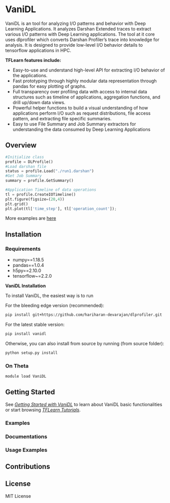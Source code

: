 # VaniDL

VaniDL is an tool for analyzing I/O patterns and behavior with Deep Learning Applications. It analyzes Darshan Extended traces to extract various I/O patterns with Deep Learning applications. The tool at it core uses dlprofiler which converts Darshan Profiler’s trace into knowledge for analysis. It is designed to provide low-level I/O behavior details to tensorflow applications in HPC. 

**TFLearn features include:**

-   Easy-to-use and understand high-level API for extracting I/O behavior of the applications.
-   Fast prototyping through highly modular data representation through pandas for easy plotting of graphs.
-   Full transparency over profiling data with access to internal data structures such as timeline of applications, aggregation functions, and drill up/down data views.
-   Powerful helper functions to build a visual understanding of how applications perform I/O such as request distributions, file access pattern, and extracting file specific summaries.
-   Easy to use File Summary and Job Summary extractors for understanding the data consumed by Deep Learning Applications
 

## Overview
```python
#Initialize class
profile = DLProfile()
#Load darshan file
status = profile.Load("./run1.darshan")
#Get Job Summary
summary = profile.GetSummary()
```

```python
#Application Timeline of data operations
tl = profile.CreateIOTimeline()
plt.figure(figsize=(20,4))
plt.grid()
plt.plot(tl['time_step'], tl['operation_count']);
```
More examples are [here](https://github.com/hariharan-devarajan/dlprofiler/tree/master/examples)

## Installation

### Requirements
- numpy==1.18.5
- pandas==1.0.4
- h5py==2.10.0
- tensorflow~=2.2.0

**VaniDL Installation**

To install VaniDL, the easiest way is to run

For the bleeding edge version (recommended):

```bash
pip install git+https://github.com/hariharan-devarajan/dlprofiler.git
```
For the latest stable version:
```bash
pip install vanidl
```
Otherwise, you can also install from source by running (from source folder):
```bash
python setup.py install
```
### On Theta
```bash
module load VaniDL
```
## Getting Started
See _[Getting Started with VaniDL](http://vanidl.github.io/getting_started)_ to learn about VaniDL basic functionalities or start browsing _[TFLearn Tutorials](http://tflearn.org/tutorials)_.

### Examples

### Documentations

### Usage Examples

## Contributions

## License

MIT License
<!--stackedit_data:
eyJoaXN0b3J5IjpbMTY0MzU2MDk4MSwtMTMyMTg5NDY3OSwtMT
MzMzAyNjEwNSwtMTQyODQyNzIwMiwxMDk3MzcyNTk4LDI1NjQ5
MjI5NCwxODQ5MTg0NTI0XX0=
-->